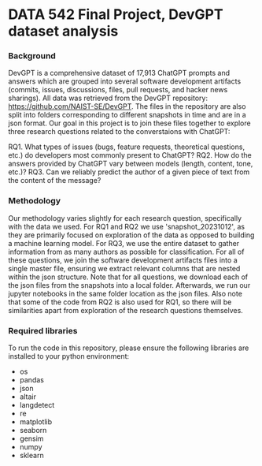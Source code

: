 # DATA 542 Final Project, DevGPT dataset analysis

### Background
DevGPT is a comprehensive dataset of 17,913 ChatGPT prompts and answers which are grouped into several software development artifacts (commits, issues, discussions, files, pull requests, and hacker news sharings). All data was retrieved from the DevGPT repository: https://github.com/NAIST-SE/DevGPT. The files in the repository are also split into folders corresponding to different snapshots in time and are in a json format. Our goal in this project is to join these files together to explore three research questions related to the converstaions with ChatGPT:

RQ1. What types of issues (bugs, feature requests, theoretical questions, etc.) do developers most commonly present to ChatGPT?
RQ2. How do the answers provided by ChatGPT vary between models (length, content, tone, etc.)?
RQ3. Can we reliably predict the author of a given piece of text from the content of the message?

### Methodology
Our methodology varies slightly for each research question, specifically with the data we used. For RQ1 and RQ2 we use 'snapshot_20231012', as they are primarily focused on exploration of the data as opposed to building a machine learning model. For RQ3, we use the entire dataset to gather information from as many authors as possible for classification. For all of these questions, we join the software development artifacts files into a single master file, ensuring we extract relevant columns that are nested within the json structure. Note that for all questions, we download each of the json files from the snapshots into a local folder. Afterwards, we run our jupyter notebooks in the same folder location as the json files. Also note that some of the code from RQ2 is also used for RQ1, so there will be similarities apart from exploration of the research questions themselves.

### Required libraries
To run the code in this repository, please ensure the following libraries are installed to your python environment: 
- os
- pandas
- json
- altair
- langdetect
- re
- matplotlib
- seaborn
- gensim
- numpy
- sklearn
